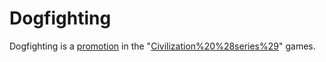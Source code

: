 # Dogfighting

Dogfighting is a [promotion](promotion) in the "[Civilization%20%28series%29](Civilization)" games.